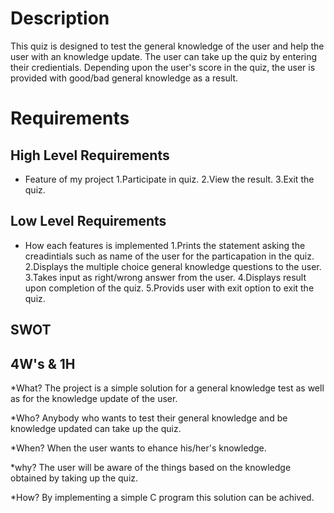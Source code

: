 # Description

This quiz is designed to test the general knowledge of the user and help the user with an knowledge update. The user can take up 
the quiz by entering their credientials. Depending upon the user's score in the quiz, the user is provided with good/bad general 
knowledge as a result.
# Requirements

## High Level Requirements

* Feature of my project
1.Participate in quiz.
2.View the result.
3.Exit the quiz.

## Low Level Requirements

* How each features is implemented
1.Prints the statement asking the creadintials such as name of the user for the particapation in the quiz.
2.Displays the multiple choice general knowledge questions to the user.
3.Takes input as right/wrong answer from the user.
4.Displays result upon completion of the quiz.
5.Provids user with exit option to exit the quiz.

## SWOT


## 4W's & 1H

*What?
The project is a simple solution for a general knowledge test as well as for the knowledge update of the user.

*Who?
Anybody who wants to test their general knowledge and be knowledge updated can take up the quiz.

*When?
When the user wants to ehance his/her's knowledge.

*why?
The user will be aware of the things based on the knowledge obtained by taking up the quiz.

*How?
By implementing a simple C program this solution can be achived.